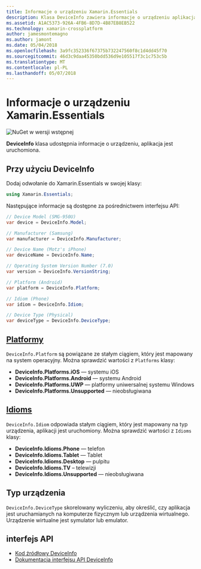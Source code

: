 ```yaml
---
title: Informacje o urządzeniu Xamarin.Essentials
description: Klasa DeviceInfo zawiera informacje o urządzeniu aplikacja jest uruchomiona na.
ms.assetid: A1AC5373-926A-4FB6-8D7D-4B87EB8EB522
ms.technology: xamarin-crossplatform
author: jamesmontemagno
ms.author: jamont
ms.date: 05/04/2018
ms.openlocfilehash: 3a9fc352336f67375b732247560f8c1d4dd45f70
ms.sourcegitcommit: 46d3c9daa45350bdd536d9e105517f3c1c753c5b
ms.translationtype: MT
ms.contentlocale: pl-PL
ms.lasthandoff: 05/07/2018
---
```

# <a name="xamarinessentials-device-information"></a>Informacje o urządzeniu Xamarin.Essentials

![NuGet w wersji wstępnej](~/media/shared/pre-release.png)

**DeviceInfo** klasa udostępnia informacje o urządzeniu, aplikacja jest uruchomiona.

## <a name="using-deviceinfo"></a>Przy użyciu DeviceInfo

Dodaj odwołanie do Xamarin.Essentials w swojej klasy:

```csharp
using Xamarin.Essentials;
```

Następujące informacje są dostępne za pośrednictwem interfejsu API:

```csharp
// Device Model (SMG-950U)
var device = DeviceInfo.Model;

// Manufacturer (Samsung)
var manufacturer = DeviceInfo.Manufacturer;

// Device Name (Motz's iPhone)
var deviceName = DeviceInfo.Name;

// Operating System Version Number (7.0)
var version = DeviceInfo.VersionString;

// Platform (Android)
var platform = DeviceInfo.Platform;

// Idiom (Phone)
var idiom = DeviceInfo.Idiom;

// Device Type (Physical)
var deviceType = DeviceInfo.DeviceType;
```

## <a name="platformsxrefxamarinessentialsdeviceinfoplatforms"></a>[Platformy](xref:Xamarin.Essentials.DeviceInfo.Platforms)

`DeviceInfo.Platform` są powiązane ze stałym ciągiem, który jest mapowany na system operacyjny. Można sprawdzić wartości z `Platforms` klasy:

- **DeviceInfo.Platforms.iOS** — systemu iOS
- **DeviceInfo.Platforms.Android** — systemu Android
- **DeviceInfo.Platforms.UWP** — platformy uniwersalnej systemu Windows
- **DeviceInfo.Platforms.Unsupported** — nieobsługiwana

## <a name="idiomsxrefxamarinessentialsdeviceinfoidioms"></a>[Idioms](xref:Xamarin.Essentials.DeviceInfo.Idioms)

`DeviceInfo.Idiom` odpowiada stałym ciągiem, który jest mapowany na typ urządzenia, aplikacji jest uruchomiony. Można sprawdzić wartości z `Idioms` klasy:

- **DeviceInfo.Idioms.Phone** — telefon
- **DeviceInfo.Idioms.Tablet** — Tablet
- **DeviceInfo.Idioms.Desktop** — pulpitu
- **DeviceInfo.Idioms.TV** – telewizji
- **DeviceInfo.Idioms.Unsupported** — nieobsługiwana

## <a name="device-type"></a>Typ urządzenia

`DeviceInfo.DeviceType` skorelowany wyliczeniu, aby określić, czy aplikacja jest uruchamianych na komputerze fizycznym lub urządzenia wirtualnego. Urządzenie wirtualne jest symulator lub emulator.

## <a name="api"></a>interfejs API

- [Kod źródłowy DeviceInfo](https://github.com/xamarin/Essentials/tree/master/Essentials/DeviceInfo)
- [Dokumentacja interfejsu API DeviceInfo](xref:Xamarin.Essentials.DeviceInfo)
